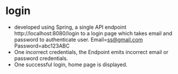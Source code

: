 # login
- developed using Spring, a single API endpoint http://localhost:8080/login to a login page which takes email and password to authenticate user.
  Email=ss@gmail.com
  Password=abc123ABC
- One incorrect credentials, the Endpoint emits incorrect email or password credentials.
- One successful login, home page is displayed.

